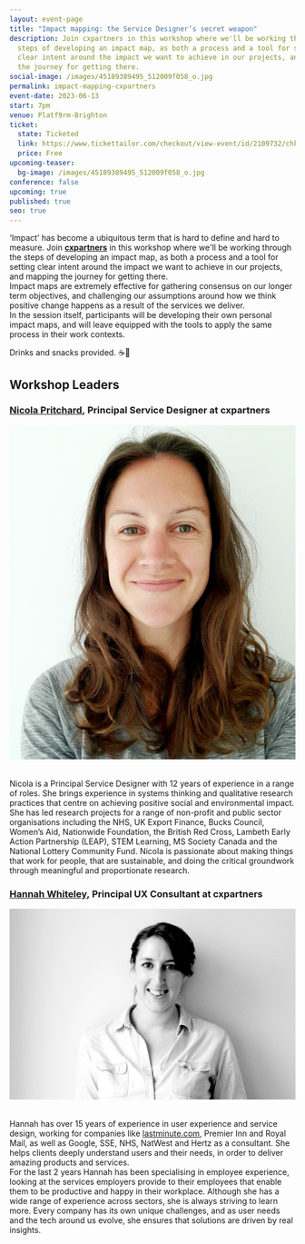 ```yaml
---
layout: event-page
title: "Impact mapping: the Service Designer’s secret weapon"
description: Join cxpartners in this workshop where we'll be working through the
  steps of developing an impact map, as both a process and a tool for setting
  clear intent around the impact we want to achieve in our projects, and mapping
  the journey for getting there.
social-image: /images/45189389495_512009f058_o.jpg
permalink: impact-mapping-cxpartners
event-date: 2023-06-13
start: 7pm
venue: Platf9rm-Brighton
ticket:
  state: Ticketed
  link: https://www.tickettailor.com/checkout/view-event/id/2109732/chk/2e73/?modal_widget=true&widget=true
  price: Free
upcoming-teaser:
  bg-image: /images/45189389495_512009f058_o.jpg
conference: false
upcoming: true
published: true
seo: true
---
```

‘Impact’ has become a ubiquitous term that is hard to define and hard to measure. Join **[cxpartners](https://www.cxpartners.co.uk/)** in this workshop where we'll be working through the steps of developing an impact map, as both a process and a tool for setting clear intent around the impact we want to achieve in our projects, and mapping the journey for getting there.\
Impact maps are extremely effective for gathering consensus on our longer term objectives, and challenging our assumptions around how we think positive change happens as a result of the services we deliver.\
In the session itself, participants will be developing their own personal impact maps, and will leave equipped with the tools to apply the same process in their work contexts.

D﻿rinks and snacks provided. ☕🍕

## **Workshop Leaders**

### [Nicola Pritchard](https://www.linkedin.com/in/nicolapritchard/), Principal Service Designer at cxpartners

<img src="/images/nicola-pritchard.jpg" alt="Head shot of Nicola Pritchard" class="image-align-right"/>

\
Nicola is a Principal Service Designer with 12 years of experience in a range of roles. She brings experience in systems thinking and qualitative research practices that centre on achieving positive social and environmental impact. She has led research projects for a range of non-profit and public sector organisations including the NHS, UK Export Finance, Bucks Council, Women’s Aid, Nationwide Foundation, the British Red Cross, Lambeth Early Action Partnership (LEAP), STEM Learning, MS Society Canada and the National Lottery Community Fund. Nicola is passionate about making things that work for people, that are sustainable, and doing the critical groundwork through meaningful and proportionate research.

### [Hannah Whiteley](https://www.linkedin.com/in/hwhiteley/), Principal UX Consultant at cxpartners

<img src="/images/hannah-whiteley.jpg" alt="Head shot of Hannah Whiteley" class="image-align-right"/>

\
Hannah has over 15 years of experience in user experience and service design, working for companies like [lastminute.com](http://lastminute.com/), Premier Inn and Royal Mail, as well as Google, SSE, NHS, NatWest and Hertz as a consultant. She helps clients deeply understand users and their needs, in order to deliver amazing products and services.\
For the last 2 years Hannah has been specialising in employee experience, looking at the services employers provide to their employees that enable them to be productive and happy in their workplace. Although she has a wide range of experience across sectors, she is always striving to learn more. Every company has its own unique challenges, and as user needs and the tech around us evolve, she ensures that solutions are driven by real insights.